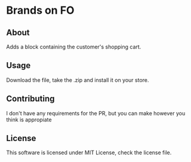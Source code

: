 # Brands on FO

## About

Adds a block containing the customer\'s shopping cart.

## Usage

Download the file, take the .zip and install it on your store.

## Contributing

I don't have any requirements for the PR, but you can make however you think is appropiate

## License

This software is licensed under MIT License, check the license file.